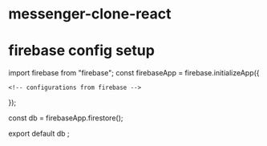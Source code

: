 # messenger-clone-react

# firebase config setup

import firebase from "firebase";
const firebaseApp = firebase.initializeApp({

    <!-- configurations from firebase -->

});

const db = firebaseApp.firestore();

export default db ;
